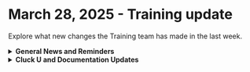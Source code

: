 # March 28, 2025 - Training update

Explore what new changes the Training team has made in the last week.

<details>

<summary><strong>General News and Reminders</strong></summary>

* **SHOUT OUTS** **TO:**
  * Daniel, Jody, Charles, Graham, Greg, Jason, Billy, and Brandon for passing the Foundations Certification.
    * Take the [Broken link](broken-reference "mention") Exam, and collect your prestigious **Certified Rewster** badge in Discord along with access to the super-secret Discord channel.&#x20;
  * fKevin, Jeff, David, and Eldar for passing the Clean Automation Certification.
    * Take the [Broken link](broken-reference "mention") exam and get that fancy certificate!
* New training schedule is live on [calendly.com/cluck-u](https://www.calendly.com/cluck-u)!
  * Automation Basics is offered live
  * Rewst Foundations is now offered weekly
  * Clean Automation is now offered once a month
* Join us in our [Cluck-U Discord channel](https://discord.com/channels/936789089703845988/1121465945295167588) if you have any questions, comments, or concerns!
* [Sign up for the Office Hours](https://calendly.com/cluck-u/office-hours?) to work through any questions you have during and after training! If there is something you want us to cover, Let us know!

</details>

<details>

<summary><strong>Cluck U and Documentation Updates</strong></summary>

**What's New at Cluck University?**

_**Monthly Clean Automation Starting March 24:**_

| Day         | Time                | Session                       |
| ----------- | ------------------- | ----------------------------- |
| **Monday**  | 9:30–10:30 AM PT    | Office Hour                   |
|             | 10:45–11:45 AM PT   | Automation Basics             |
|             | 12:00–1:00 PM PT    | Clean Automation: Lesson 1    |
|             | 1:00–2:00 PM PT     | Clean Automation: Lesson 2    |
| **Tue–Thu** | 9:30 AM–12:00 PM PT | Foundations                   |
|             | 1:00–2:00 PM PT     | Clean Automation: Lessons 3–5 |

**The List of Reminders:**

* Check out the Cluck University Landing Page @ [go.rew.st/cluck-university](https://go.rew.st/cluck-university) for all the latest courses self-serve and live.
* We'd love your feedback on Training and Documentation! [Please fill out this form to let us know how we can improve](https://www.surveymonkey.com/r/rewsttrainingfeedback).
* Make training and documentation requests at [https://rewst.canny.io/](https://rewst.canny.io/)

**New & Updated Pages:**

* [Document User Details Crate](https://docs.rewst.help/prebuilt-automations/existing-crate-documentation/document-user-details-v2-crate)
* [Change a User’s Password Crate](https://docs.rewst.help/prebuilt-automations/existing-crate-documentation/change-a-users-password-crate)
* [ConnectWise PSA Agreement Mapping Crate](https://docs.rewst.help/prebuilt-automations/existing-crate-documentation/connectwise-psa-agreement-mapping)
* [Identify Users in Bypass Mode Crate](https://docs.rewst.help/prebuilt-automations/existing-crate-documentation/identify-users-in-bypass-mode-crate)
* [User management documentation updated to reflect current UI](https://docs.rewst.help/documentation/user-management)
* [New open mic landing page to go along with our announcement of two new additional open mics](../../../documentation/configuration/integrations/individual-integration-documentation/project-management-integrations/shortcut-integration.md)
* [Shortcut integration](https://docs.rewst.help/documentation/integrations/individual-integration-documentation/documentation/syncmonkey-integration-1)
* [Stripe integration](https://docs.rewst.help/documentation/integrations/individual-integration-documentation/accounting/stripe-integration)
* [Traceless integration](../../../documentation/configuration/integrations/individual-integration-documentation/security/traceless-integration.md)
* New transform actions documentation
  * [Map](https://docs.rewst.help/documentation/workflows/actions-in-rewst/transform-actions/map-to-an-attribute-within-a-list-transform-action)
  * [All](https://docs.rewst.help/documentation/workflows/actions-in-rewst/transform-actions/all-transform-action)
  * [Any](https://docs.rewst.help/documentation/workflows/actions-in-rewst/transform-actions/any-transform-action)
  * [Select Attribute](https://docs.rewst.help/documentation/workflows/actions-in-rewst/transform-actions/select-attribute-transform-action)
  * [Is JSON](https://docs.rewst.help/documentation/workflows/actions-in-rewst/transform-actions/is-json-transform-action)

</details>
